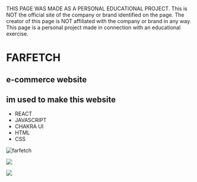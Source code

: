 THIS PAGE WAS MADE AS A PERSONAL EDUCATIONAL PROJECT. This is NOT the official site of the company or brand identified on the page. The creator of this page is NOT affiliated with the company or brand in any way. This page is a personal project made in connection with an educational exercise.

# FARFETCH  



## e-commerce website

## im used to make this website

- REACT
- JAVASCRIPT                                                                                       
-  CHAKRA UI
-  HTML 
-  CSS


![farfetch](https://lh3.googleusercontent.com/J3bSdde0I7SdXnjAkzZ11SpQAajMnXdBg0_2dJp0dM0YITSuWF0V-vctFNk3loK19KvdxvLu_hv6G2OtvuIVqoWn7nxjh5n1KGyEzZkm9UDvsC_2lnw-qHe4wlebchG2egLspEBpcH5NI5dfe990ErvpDGtKvumDOQch8sUNXUJUqs5n5QHSc52YYsrv1mOvvho6q4R_enN1kiWDu17R12NVJrCHQLGigKHgWusXEpJv12hBkr3Pi16PGkP8UoHadMRFMFte1ki4u8_St9QUa2VH-kEGUHXuruINSnsP27JpzjG-rxpPSTWaOZHbQ11YcPTmIoY9t7FCuVzLq4ZyGbH6v_SsAqmkqevlv3ex_n6vDoo3rDRHFeo8if9f_Dc7PfwFAt01GeDDrZoErGzZTfXu8_X6NvTh_uV6Vz2QPPVrCIB6_crFT3LFOGDzL8MLGSbdeArQbsFnDiYtK76gxqzZc3Dko9dMTvxiRQps1Tm-aRWkCfA-rHrjGrNgOhnzff3cKnIs-P2sSn6lr3CjYAZEuC1mJ3LYfCz8NwInTOYqWmajL4_bLRfUONz5ONiZdn12mIfCs7PDeg0wnUEcyjtcQ7YhL1p_oJ_f3E7eJcJQRcBLZq3JYZ9glivaI5Z4dm7FjHaUJ8k-ZYbpvA5RhXPHgJGuqmu8-jxjefAu4FI6FNzGYfFsVFEuP_QGuygFzvhbynSBhwT5Wayo9ZKJXaygNgP8FBEnoFA0lBiwuTkNDvibJHd7Zpw8ZPGZFjrR0cPEONhv5Ax-Bbg5SvxVSZjndiH6AF2TjSeNS0t08DYLcLs1wiZ17uVNS29m68gNA3dcv6LC0AQPShTqWiU7czxgabjdVFmgoN6W-8rLtSuhbyb4h0TsqNna7ZcC6Zqg-ZkMcMdnNPzt-sd2X0D2GVuXp61PqJkndsYjQYA7_8BjZNHYlw=w1314-h821-no?authuser=0)

![](https://lh3.googleusercontent.com/KHh7p3C-eSA2Vp2tyOEbBMpV4zpMH566rVlsEaVs2jwDqhEEj23vKPxcdpoS9p84A11h2F2h2d6VuJmB0-ncIJo0P5eyvfj3fXTxJur140RcCmwJX7k_cQVr6xkURGU8I97hlecfjD0H4PSC6POyok7Vz0-kcCdqnpNpH_aPZ367HpyDfet7KYgDxIfAjESgggDAGnB4Pzp8fcB4ztZ_F2JKH9LRjHTH-uYqzy0fhoCCwh62LsHsNeL6TE5EkDq2GO7NmLtYh79Qo3ggwRdqq1v9smpaj6FgYmK8z4gXqkHttdX4g2-rUgYMNfre0vJkWWh9hYuVbDW5YDOJr19MoVxdBe82QuUp_zB_EN18VwjTO6Syup5NQzBaMXuIK5by106wePlWrqbXOy_f9iHscDCqcFiKguoRrP5aYqrDdX_7BC8QrsUpM0WWLtiRYVLKyOjQ5aOj4onnLCH72Tl-N0C85A7m7tL248nEKYXsLzGECAga6nRiF-udTUF8Oqvt5juHVTG7eHqtLyI-MUOiTWG2XCiytXk0eZxadc9IfNobpmQP1yittr8Dn4-5c9nQJlxYTWyTYjAgcFNYDcNhKX0PATqcC8iizUyyqafmjC94Yfal9F9btzdXE7sb2SPqy2hdzhMY27k2sWg4bb_SwTbKXxSnw13-LLDWa1dX8-eT8zisN0YOjuugiDWzNHnbJOpFIskXJrW6n7i2NCysXyV6OiwZH6B99tlblrI4JlDbaLpzwarzzr7mCgWwm3eOvJhMv-l2Iv53NtdgcZR1nPLPn66KYiyTFZDSkLrkUDPgBhaxH69sGDkxVZM5l37lvjjfW7PFVJn7cll7I5nEg280qr73MkMlmHk89xnOO_9JcKL6WTDq__Bw7LHuLQJWz9m65TFSIZVzNU4eanFmT7E7Ztf6Hycj8nUTjfEkwGYb4wXuPw=w1314-h821-no?authuser=0)

![](https://lh3.googleusercontent.com/XmPUKy-QPynHroFwt9IWUSULjl61ML9O7XjycGq7mcMfWwgt6phsq0OfsltFn6KRH9EctCD1pe8BC30BnvBYbm46pqp78rzUEWq54xqNltPFdVIcHNY_8m45WB6HQwol03wbgHhoo3AaFDkl218dMdpLaTNekiI1XDuTqx59mo7-smuL5jbZqiHwg9tXDswT0e9_h9CJy54Bqlj6ogOj09k93VBT_BfeVPeNxOcNXoUAvtoAz-4cgXXvayrRpmXf8mAQSzr7Sm-VKLX_6OanUTUSgRXTpKw8m28PaT-oy0ZFpPaxYlLQcpVvwGxQcmWEr8tcwfIjp2oCBzFjA2MAQHP1qR_hHii2-d64IyreO57qKCwpynM9lJ0iti0XETvFMKQ4i1HgU0f6r8gQltdrKFXx4JgZasXzFJxK4JAAKNvi8v2k3XI-8JkxzqOMj-cGrqbybF0q2rrQWrHHnLhMz7YmQOt8vMy_ROvfj_KHIqvHYjt-_GHbd1Hba3QwIWYm_BbqOF8MP7WvBP0zR2hDLg2YDs8N6aaZlcEVoUJW00n-ni2AtLii1k5EfwmfaNFsX_eZLDLmy47o8Ohh9dYGl5Rpu2L4NhOv4G7AduxMfSnsjteVkk6RAixrPu6fwFCcJbiTwj6wOe2dV3MtARbHLeDFRPPeAivf6I82x-TuE-NHM2u_lYFDvhtgOvalIqZpW2408B7-Fg15AgrUy2MdmpR9Sj4dLsRS0XeAZbuwdOEzskaB5yqEQgU9WoWNb_sWpCDVPI21j4s2XL0zple9gsZxC7AAbQEXjxXiJdllkZkICUokBZGO701mOrY0oIRYIGL7tB2Jz_YEZWuyQFVg69OG7H5N3aPPi2Uo7zJPDn_AcXUXeEm541LdzPelLdsjyoQOUdussGrnM0fQ6U-g1Z0iBEak-yYBOnqaDWTECHVU49zNrg=w1314-h821-no?authuser=0)





